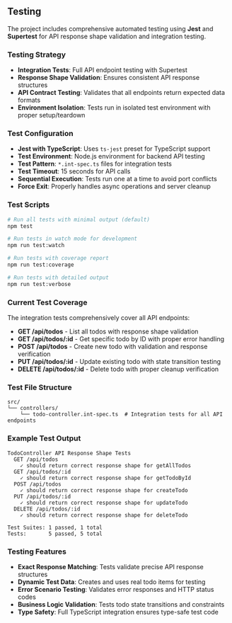 ## Testing

The project includes comprehensive automated testing using **Jest** and **Supertest** for API response shape validation and integration testing.

### Testing Strategy

- **Integration Tests**: Full API endpoint testing with Supertest
- **Response Shape Validation**: Ensures consistent API response structures
- **API Contract Testing**: Validates that all endpoints return expected data formats
- **Environment Isolation**: Tests run in isolated test environment with proper setup/teardown

### Test Configuration

- **Jest with TypeScript**: Uses `ts-jest` preset for TypeScript support
- **Test Environment**: Node.js environment for backend API testing
- **Test Pattern**: `*.int-spec.ts` files for integration tests
- **Test Timeout**: 15 seconds for API calls
- **Sequential Execution**: Tests run one at a time to avoid port conflicts
- **Force Exit**: Properly handles async operations and server cleanup

### Test Scripts

```bash
# Run all tests with minimal output (default)
npm test

# Run tests in watch mode for development
npm run test:watch

# Run tests with coverage report
npm run test:coverage

# Run tests with detailed output
npm run test:verbose
```

### Current Test Coverage

The integration tests comprehensively cover all API endpoints:

- **GET /api/todos** - List all todos with response shape validation
- **GET /api/todos/:id** - Get specific todo by ID with proper error handling
- **POST /api/todos** - Create new todo with validation and response verification
- **PUT /api/todos/:id** - Update existing todo with state transition testing
- **DELETE /api/todos/:id** - Delete todo with proper cleanup verification

### Test File Structure

```
src/
└── controllers/
    └── todo-controller.int-spec.ts  # Integration tests for all API endpoints
```

### Example Test Output

```
TodoController API Response Shape Tests
  GET /api/todos
    ✓ should return correct response shape for getAllTodos
  GET /api/todos/:id
    ✓ should return correct response shape for getTodoById
  POST /api/todos
    ✓ should return correct response shape for createTodo
  PUT /api/todos/:id
    ✓ should return correct response shape for updateTodo
  DELETE /api/todos/:id
    ✓ should return correct response shape for deleteTodo

Test Suites: 1 passed, 1 total
Tests:       5 passed, 5 total
```

### Testing Features

- **Exact Response Matching**: Tests validate precise API response structures
- **Dynamic Test Data**: Creates and uses real todo items for testing
- **Error Scenario Testing**: Validates error responses and HTTP status codes
- **Business Logic Validation**: Tests todo state transitions and constraints
- **Type Safety**: Full TypeScript integration ensures type-safe test code

